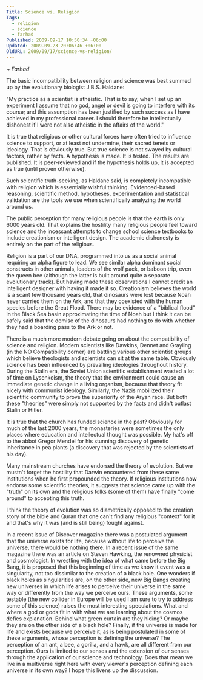 ```yaml
---
Title: Science vs. Religion
Tags:
  - religion
  - science
  - farhad
Published: 2009-09-17 10:50:34 +06:00
Updated: 2009-09-23 20:06:46 +06:00
OldURL: 2009/09/17/science-vs-religion/
---
```


~ *Farhad* 


The basic incompatibility between religion and science was best summed up by the evolutionary biologist J.B.S. Haldane:

"My practice as a scientist is atheistic. That is to say, when I set up an experiment I assume that no god, angel or devil is going to interfere with its course; and this assumption has been justified by such success as I have achieved in my professional career. I should therefore be intellectually dishonest if I were not also atheistic in the affairs of the world."

It is true that religious or other cultural forces have often tried to influence science to support, or at least not undermine, their sacred tenets or ideology. That is obviously true. But true science is not swayed by cultural factors, rather by facts. A hypothesis is made. It is tested. The results are published. It is peer-reviewed and if the hypothesis holds up, it is accepted as true (until proven otherwise).

Such scientific truth-seeking, as Haldane said, is completely incompatible with religion which is essentially wishful thinking. Evidenced-based reasoning, scientific method, hypotheses, experimentation and statistical validation are the tools we use when scientifically analyzing the world around us.

The public perception for many religious people is that the earth is only 6000 years old. That explains the hostility many religious people feel toward science and the incessant attempts to change school science textbooks to include creationism or intelligent design. The academic dishonesty is entirely on the part of the religious.

Religion is a part of our DNA, programmed into us as a social animal requiring an alpha figure to lead. We see similar alpha dominant social constructs in other animals, leaders of the wolf pack, or baboon trip, even the queen bee (although the latter is built around quite a separate evolutionary track). But having made these observations I cannot credit an intelligent designer with having it made it so. Creationism believes the world is a scant few thousand years old, that dinosaurs were lost because Noah never carried them on the Ark, and that they coexisted with the human species before the Great Flood. There may be evidence of a "biblical flood" in the Black Sea basin approximating the time of Noah but I think it can be safely said that the demise of the dinosaurs had nothing to do with whether they had a boarding pass to the Ark or not. 

There is a much more modern debate going on about the compatibility of science and religion. Modern scientists like Dawkins, Dennet and Grayling (in the NO Compatibility corner) are battling various other scientist groups which believe theologists and scientists can sit at the same table.  Obviously science has been influenced by prevailing ideologies throughout history. During the Stalin era, the Soviet Union scientific establishment wasted a lot of time on Lysenkoism, the theory that the environment could cause an immediate genetic change in a living organism, because that theory fit nicely with communist ideology. Similarly, the Nazis mobilized their scientific community to prove the superiority of the Aryan race. But both these "theories" were simply not supported by the facts and didn't outlast Stalin or Hitler.

It is true that the church has funded science in the past? Obviously for much of the last 2000 years, the monasteries were sometimes the only places where education and intellectual thought was possible. My hat's off to the abbot Gregor Mendel for his stunning discovery of genetic inheritance in pea plants (a discovery that was rejected by the scientists of his day). 

Many mainstream churches have endorsed the theory of evolution. But we mustn't forget the hostility that Darwin encountered from these same institutions when he first propounded the theory. If religious institutions now endorse some scientific theories, it suggests that science came up with the "truth" on its own and the religious folks (some of them) have finally "come around" to accepting this truth. 

I think the theory of evolution was so diametrically opposed to the creation story of the bible and Quran that one can't find any religious "context" for it and that's why it was (and is still being) fought against.

In a recent issue of Discover magazine there was a postulated argument that the universe exists for life, because without life to perceive the universe, there would be nothing there.  In a recent issue of the same magazine there was an article on Steven Hawking, the renowned physicist and cosmologist. In wrestling with the idea of what came before the Big Bang, it is proposed that this beginning of time as we know it event was a singularity, not too dissimilar to the creation of a black hole. One wonders if black holes as singularities are, on the other side, new Big Bangs creating new universes in which life arises to perceive their universe in the same way or differently from the way we perceive ours. These arguments, some testable (the new collider in Europe will be used I am sure to try to address some of this science) raises the most interesting speculations. What and where a god or gods fit in with what we are learning about the cosmos defies explanation. Behind what green curtain are they hiding? Or maybe they are on the other side of a black hole? Finally, if the universe is made for life and exists because we perceive it, as is being postulated in some of these arguments, whose perception is defining the universe? The perception of an ant, a bee,  a gorilla, and a hawk, are all different from our perception. Ours is limited to our senses and the extension of our senses through the application of our science and technology. Does that mean we live in a multiverse right here with every viewer's perception defining each universe in its own way? I hope this livens up the discussion.
